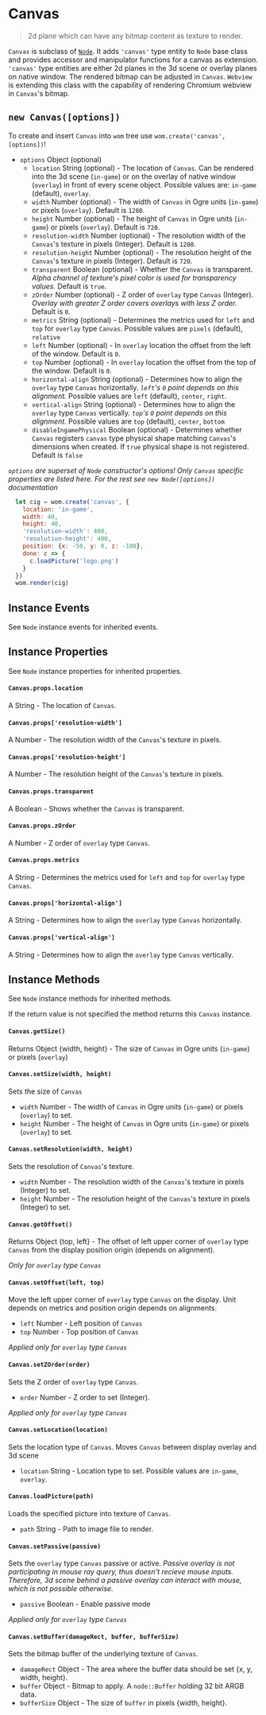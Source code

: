 # Canvas

> 2d plane which can have any bitmap content as texture to render.

`Canvas` is subclass of [`Node`](node.md). It adds `'canvas'` type entity to `Node` base class and provides accessor and manipulator functions for a canvas as extension. `'canvas'` type entities are either 2d planes in the 3d scene or overlay planes on native window. The rendered bitmap can be adjusted in `Canvas`. `Webview` is extending this class with the capability of rendering Chromium webview in `Canvas`'s bitmap.

## `new Canvas([options])`
To create and insert `Canvas` into `wom` tree use `wom.create('canvas', [options])`!
* `options` Object (optional)
  * `location` String (optional) - The location of `Canvas`. Can be rendered into the 3d scene (`in-game`) or on the overlay of native window (`overlay`) in front of every scene object. Possible values are: `in-game` (default), `overlay`.
  * `width` Number (optional) - The width of `Canvas` in Ogre units (`in-game`) or pixels (`overlay`). Default is `1280`.
  * `height` Number (optional) - The height of `Canvas` in Ogre units (`in-game`) or pixels (`overlay`). Default is `720`.
  * `resolution-width` Number (optional) - The resolution width of the `Canvas`'s texture in pixels (Integer). Default is `1280`.
  * `resolution-height` Number (optional) - The resolution height of the `Canvas`'s texture in pixels (Integer). Default is `720`.
  * `transparent` Boolean (optional) - Whether the `Canvas` is transparent. _Alpha channel of texture's pixel color is used for transparency values._ Default is `true`.
  * `zOrder` Number (optional) - Z order of `overlay` type `Canvas` (Integer). _Overlay with greater Z order covers overlays with less Z order._ Default is `0`.
  * `metrics` String (optional) - Determines the metrics used for `left` and `top` for `overlay` type `Canvas`. Possible values are `pixels` (default), `relative`
  * `left` Number (optional) - In `overlay` location the offset from the left of the window. Default is `0`.
  * `top` Number (optional) - In `overlay` location the offset from the top of the window. Default is `0`.
  * `horizontal-align` String (optional) - Determines how to align the `overlay` type `Canvas` horizontally. _`left`'s `0` point depends on this alignment._ Possible values are `left` (default), `center`, `right`.
  * `vertical-align` String (optional) - Determines how to align the `overlay` type `Canvas` vertically. _`top`'s `0` point depends on this alignment._ Possible values are `top` (default), `center`, `bottom`
  * `disableIngamePhysical` Boolean (optional) - Determines whether `Canvas` registers `canvas` type physical shape matching `Canvas`'s dimensions when created. If `true` physical shape is not registered. Default is `false`

_`options` are superset of `Node` constructor's options! Only `Canvas` specific properties are listed here. For the rest see `new Node([options])` documentation_

```js
  let cig = wom.create('canvas', {
    location: 'in-game',
    width: 40,
    height: 40,
    'resolution-width': 400,
    'resolution-height': 400,
    position: {x: -50, y: 0, z: -100},
    done: c => {
      c.loadPicture('logo.png')
    }
  })
  wom.render(cig)
```

## Instance Events
See `Node` instance events for inherited events.

## Instance Properties
See `Node` instance properties for inherited properties.

#### `Canvas.props.location`
A String - The location of `Canvas`.

#### `Canvas.props['resolution-width']`
A Number - The resolution width of the `Canvas`'s texture in pixels.

#### `Canvas.props['resolution-height']`
A Number - The resolution height of the `Canvas`'s texture in pixels.

#### `Canvas.props.transparent`
A Boolean - Shows whether the `Canvas` is transparent.

#### `Canvas.props.zOrder`
A Number - Z order of `overlay` type `Canvas`.

#### `Canvas.props.metrics`
A String - Determines the metrics used for `left` and `top` for `overlay` type `Canvas`.

#### `Canvas.props['horizontal-align']`
A String - Determines how to align the `overlay` type `Canvas` horizontally.

#### `Canvas.props['vertical-align']`
A String - Determines how to align the `overlay` type `Canvas` vertically.

## Instance Methods
See `Node` instance methods for inherited methods.

If the return value is not specified the method returns this `Canvas` instance.

#### `Canvas.getSize()`
Returns Object {width, height} - The size of `Canvas` in Ogre units (`in-game`) or pixels (`overlay`)

#### `Canvas.setSize(width, height)`
Sets the size of `Canvas`
* `width` Number - The width of `Canvas` in Ogre units (`in-game`) or pixels (`overlay`) to set.
* `height` Number - The height of `Canvas` in Ogre units (`in-game`) or pixels (`overlay`) to set.

#### `Canvas.setResolution(width, height)`
Sets the resolution of `Canvas`'s texture.
* `width` Number - The resolution width of the `Canvas`'s texture in pixels (Integer) to set.
* `height` Number - The resolution height of the `Canvas`'s texture in pixels (Integer) to set.

#### `Canvas.getOffset()`
Returns Object {top, left} - The offset of left upper corner of `overlay` type `Canvas` from the display position origin (depends on alignment).

_Only for `overlay` type `Canvas`_

#### `Canvas.setOffset(left, top)`
Move the left upper corner of `overlay` type `Canvas` on the display. Unit depends on metrics and position origin depends on alignments.
* `left` Number - Left position of `Canvas`
* `top` Number - Top position of `Canvas`

_Applied only for `overlay` type `Canvas`_

#### `Canvas.setZOrder(order)`
Sets the Z order of `overlay` type `Canvas`.
* `order` Number - Z order to set (Integer).

_Applied only for `overlay` type `Canvas`_

#### `Canvas.setLocation(location)`
Sets the location type of `Canvas`. Moves `Canvas` between display overlay and 3d scene
* `location` String - Location type to set. Possible values are `in-game`, `overlay`.

#### `Canvas.loadPicture(path)`
Loads the specified picture into texture of `Canvas`.
* `path` String - Path to image file to render.

#### `Canvas.setPassive(passive)`
Sets the `overlay` type `Canvas` passive or active. _Passive overlay is not participating in mouse ray query, thus doesn't recieve mouse inputs. Therefore, 3d scene behind a passive overlay can interact with mouse, which is not possible otherwise._
* `passive` Boolean - Enable passive mode

_Applied only for `overlay` type `Canvas`_

#### `Canvas.setBuffer(damageRect, buffer, bufferSize)`
Sets the bitmap buffer of the underlying texture of `Canvas`.
* `damageRect` Object - The area where the buffer data should be set {x, y, width, height}.
* `buffer` Object - Bitmap to apply. A `node::Buffer` holding 32 bit ARGB data.
* `bufferSize` Object - The size of `buffer` in pixels {width, height}.
